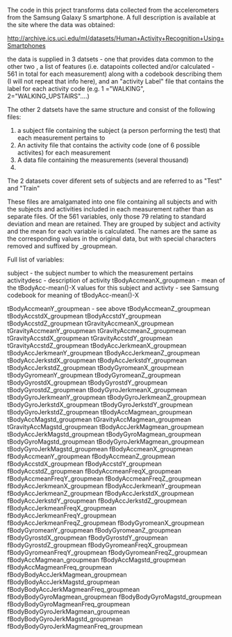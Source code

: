 The code in this prject transforms data collected from the accelerometers from the Samsung Galaxy S smartphone. A full description is available at the site where the data was obtained:

http://archive.ics.uci.edu/ml/datasets/Human+Activity+Recognition+Using+Smartphones 

the data is supplied in 3 datsets - one that provides data common to the other two , a list of features (i.e. datapoints collected and/or calculated - 561 in total for each measurement) along with a codebook describing them (I  will not repeat that info here), and an "activity Label" file that contains the label for each activity code (e.g. 1 ="WALKING", 2="WALKING_UPSTAIRS"....) 

The other 2 datsets have the same structure and consist of the following files:  
  1. a subject file containing the subject (a person performing the test) that each measurement pertains to
  2. An activity file that contains the activity code (one of 6 possible activites) for each measurement 
  3. A data file containing the measurements  (several thousand) 
  4.

The 2 datasets cover diferent sets of subjects and are referred to as "Test" and "Train" 

These files are amalgamated into one file containing all subjects and with the subjects and activities included in each measurement rather than as separate files. Of the 561 variables, only those 79 relating to standard deviation and mean are retained. They are grouped by subject and activity and the mean for each variable is calculated. The names are the same as the corresponding values in the original data, but with special characters removed and suffixed by _groupmean. 

Full list of variables: 

subject           - the subject number to which the measurement pertains 
activitydesc      - description of activity 
tBodyAccmeanX_groupmean - mean of the  tBodyAcc-mean()-X values for this subject and activty -  see Samsung codebook for meaning of tBodyAcc-mean()-X

tBodyAccmeanY_groupmean - see above 
tBodyAccmeanZ_groupmean
tBodyAccstdX_groupmean
tBodyAccstdY_groupmean
tBodyAccstdZ_groupmean
tGravityAccmeanX_groupmean
tGravityAccmeanY_groupmean
tGravityAccmeanZ_groupmean
tGravityAccstdX_groupmean
tGravityAccstdY_groupmean
tGravityAccstdZ_groupmean
tBodyAccJerkmeanX_groupmean
tBodyAccJerkmeanY_groupmean
tBodyAccJerkmeanZ_groupmean
tBodyAccJerkstdX_groupmean
tBodyAccJerkstdY_groupmean
tBodyAccJerkstdZ_groupmean
tBodyGyromeanX_groupmean
tBodyGyromeanY_groupmean
tBodyGyromeanZ_groupmean
tBodyGyrostdX_groupmean
tBodyGyrostdY_groupmean
tBodyGyrostdZ_groupmean
tBodyGyroJerkmeanX_groupmean
tBodyGyroJerkmeanY_groupmean
tBodyGyroJerkmeanZ_groupmean
tBodyGyroJerkstdX_groupmean
tBodyGyroJerkstdY_groupmean
tBodyGyroJerkstdZ_groupmean
tBodyAccMagmean_groupmean
tBodyAccMagstd_groupmean
tGravityAccMagmean_groupmean
tGravityAccMagstd_groupmean
tBodyAccJerkMagmean_groupmean
tBodyAccJerkMagstd_groupmean
tBodyGyroMagmean_groupmean
tBodyGyroMagstd_groupmean
tBodyGyroJerkMagmean_groupmean
tBodyGyroJerkMagstd_groupmean
fBodyAccmeanX_groupmean
fBodyAccmeanY_groupmean
fBodyAccmeanZ_groupmean
fBodyAccstdX_groupmean
fBodyAccstdY_groupmean
fBodyAccstdZ_groupmean
fBodyAccmeanFreqX_groupmean
fBodyAccmeanFreqY_groupmean
fBodyAccmeanFreqZ_groupmean
fBodyAccJerkmeanX_groupmean
fBodyAccJerkmeanY_groupmean
fBodyAccJerkmeanZ_groupmean
fBodyAccJerkstdX_groupmean
fBodyAccJerkstdY_groupmean
fBodyAccJerkstdZ_groupmean
fBodyAccJerkmeanFreqX_groupmean
fBodyAccJerkmeanFreqY_groupmean
fBodyAccJerkmeanFreqZ_groupmean
fBodyGyromeanX_groupmean
fBodyGyromeanY_groupmean
fBodyGyromeanZ_groupmean
fBodyGyrostdX_groupmean
fBodyGyrostdY_groupmean
fBodyGyrostdZ_groupmean
fBodyGyromeanFreqX_groupmean
fBodyGyromeanFreqY_groupmean
fBodyGyromeanFreqZ_groupmean
fBodyAccMagmean_groupmean
fBodyAccMagstd_groupmean
fBodyAccMagmeanFreq_groupmean
fBodyBodyAccJerkMagmean_groupmean
fBodyBodyAccJerkMagstd_groupmean
fBodyBodyAccJerkMagmeanFreq_groupmean
fBodyBodyGyroMagmean_groupmean
fBodyBodyGyroMagstd_groupmean
fBodyBodyGyroMagmeanFreq_groupmean
fBodyBodyGyroJerkMagmean_groupmean
fBodyBodyGyroJerkMagstd_groupmean
fBodyBodyGyroJerkMagmeanFreq_groupmean
